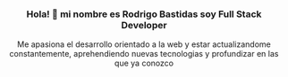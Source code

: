 <div id="header" align="center">
    <H3> Hola! 👋 mi nombre es Rodrigo Bastidas soy Full Stack Developer</H3>
    <p> Me apasiona el desarrollo orientado a la web y estar actualizandome constantemente, aprehendiendo nuevas tecnologias y profundizar en las que ya conozco <p>
   
        
    
</div>
